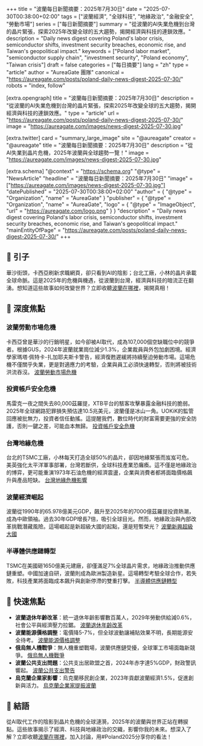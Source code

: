 +++
title = "波蘭每日新聞摘要：2025年7月30日"
date = "2025-07-30T00:38:00+02:00"
tags = ["波蘭經濟", "全球科技", "地緣政治", "金融安全", "勞動市場"]
series = ["每日新聞摘要"]
summary = "從波蘭的AI失業危機到台灣的晶片緊張，探索2025年改變全球的五大趨勢，揭開經濟與科技的連鎖效應。"
description = "Daily news digest covering Poland's labor crisis, semiconductor shifts, investment security breaches, economic rise, and Taiwan's geopolitical impact."
keywords = ["Poland labor market", "semiconductor supply chain", "investment security", "Poland economy", "Taiwan crisis"]
draft = false
categories = ["每日摘要"]
lang = "zh"
type = "article"
author = "AureaGate 團隊"
canonical = "https://aureagate.com/posts/poland-daily-news-digest-2025-07-30/"
robots = "index, follow"

[extra.opengraph]
title = "波蘭每日新聞摘要：2025年7月30日"
description = "從波蘭的AI失業危機到台灣的晶片緊張，探索2025年改變全球的五大趨勢，揭開經濟與科技的連鎖效應。"
type = "article"
url = "https://aureagate.com/posts/poland-daily-news-digest-2025-07-30/"
image = "https://aureagate.com/images/news-digest-2025-07-30.jpg"

[extra.twitter]
card = "summary_large_image"
site = "@aureagate"
creator = "@aureagate"
title = "波蘭每日新聞摘要：2025年7月30日"
description = "從AI失業到晶片危機，2025年波蘭與全球趨勢一覽！"
image = "https://aureagate.com/images/news-digest-2025-07-30.jpg"

[extra.schema]
"@context" = "https://schema.org"
"@type" = "NewsArticle"
"headline" = "波蘭每日新聞摘要：2025年7月30日"
"image" = ["https://aureagate.com/images/news-digest-2025-07-30.jpg"]
"datePublished" = "2025-07-30T00:38:00+02:00"
"author" = { "@type" = "Organization", "name" = "AureaGate" }
"publisher" = { "@type" = "Organization", "name" = "AureaGate", "logo" = { "@type" = "ImageObject", "url" = "https://aureagate.com/logo.png" } }
"description" = "Daily news digest covering Poland's labor crisis, semiconductor shifts, investment security breaches, economic rise, and Taiwan's geopolitical impact."
"mainEntityOfPage" = "https://aureagate.com/posts/poland-daily-news-digest-2025-07-30/"
+++


## 🧭 引子

華沙街頭，卡西亞刷新求職網頁，卻只看到AI的陰影；台北工廠，小林的晶片承載全球命脈。這是2025年的危機與機遇，從波蘭到台灣，經濟與科技的暗流正在翻湧。想知道這些故事如何改變世界？立即收聽<a href="https://aureagate.com/podcast/300725-news-podcast/">波蘭在哪裡</a>，揭開真相！

## 📌 深度焦點

### 波蘭勞動市場危機
卡西亞曾是華沙的行銷明星，如今卻被AI取代，成為107,000個空缺職位中的競爭者。根據GUS，2024年波蘭就業崗位減少1.3%，企業裁員與外包加劇困境。經濟學家瑪塔·佩特卡-扎加耶夫斯卡警告，經濟復甦遲緩將持續壓迫勞動市場。這場危機不僅關乎失業，更是對適應力的考驗，企業與員工必須快速轉型，否則將被技術洪流吞沒。 <a href="https://aureagate.com/posts/poland-labor-market-crisis/">波蘭勞動市場危機</a>
### 投資帳戶安全危機
馬雷克一夜之間失去80,000茲羅提，XTB平台的駭客攻擊暴露金融科技的脆弱。2025年全球網路犯罪損失預估達10.5兆美元，波蘭僅是冰山一角。UOKiK的監管回應被批無力，投資者信任動搖。這提醒我們，數位時代的財富需要更強的安全防護，否則一鍵之差，可能血本無歸。 <a href="https://aureagate.com/posts/poland-investment-security-breach/">投資帳戶安全危機</a>

### 台灣地緣危機
台北的TSMC工廠，小林每天打造全球50%的晶片，卻因地緣緊張而岌岌可危。美英強化太平洋軍事部署，台灣若斷供，全球科技產業恐癱瘓。這不僅是地緣政治的博弈，更可能重演1973年石油危機的經濟震盪，企業與消費者都將面臨價格飆升與產品短缺。 <a href="https://aureagate.com/posts/taiwan-geopolitical-crisis-impact/">台灣地緣危機影響</a>

### 波蘭經濟崛起
波蘭從1990年的65.978億美元GDP，飆升至2025年的7000億茲羅提投資熱潮，成為中歐領袖。過去30年GDP增長7倍，吸引全球目光。然而，地緣政治與內部改革挑戰潛藏風險。這場崛起是新超級大國的起點，還是短暫榮光？ <a href="https://aureagate.com/posts/poland-emerging-superpower/">波蘭新興超級大國</a>

### 半導體供應鏈轉型
TSMC在美國砸1650億美元建廠，卻僅滿足7%全球晶片需求，地緣政治推動供應鏈重塑。中國加速自研，波蘭則成為歐洲製造新星。這場轉型考驗全球合作，若失敗，科技產業將面臨成本飆升與創新停滯的雙重打擊。 <a href="https://aureagate.com/posts/semiconductor-supply-chain-shift/">半導體供應鏈轉型</a>

## 🚀 快速焦點

- **波蘭退休年齡改革**：統一退休年齡影響數百萬人，2029年勞動供給減0.6%，社會公平與經濟壓力拉鋸。 <a href="https://aureagate.com/posts/poland-retirement-age-reform/">波蘭退休年齡改革</a>
- **波蘭能源價格調整**：電價降5-7%，但全球波動讓補貼效果不明，長期能源安全待考。 <a href="https://aureagate.com/posts/poland-energy-price-turnaround/">波蘭能源價格調整</a>
- **俄烏無人機戰爭**：無人機重塑戰場，波蘭供應鏈受擾，全球軍工市場面臨新競爭。 <a href="https://aureagate.com/posts/russia-ukraine-drone-war/">俄烏無人機戰爭</a>
- **波蘭公共支出問題**：公共支出居歐盟之首，2024年赤字達5%GDP，財政警訊響起。 <a href="https://aureagate.com/posts/poland-public-spending-warning/">波蘭公共支出警告</a>
- **烏克蘭企業家影響**：烏克蘭移民創企業，2023年貢獻波蘭經濟1.5%，促進創新與活力。 <a href="https://aureagate.com/posts/ukrainian-entrepreneurs-boost-poland/">烏克蘭企業家提振波蘭</a>

## 💬 結語

從AI取代工作的陰影到晶片危機的全球漣漪，2025年的波蘭與世界正站在轉捩點。這些故事揭示了經濟、科技與地緣政治的交織，影響你我的未來。想深入了解？立即收聽<a href="https://aureagate.com/podcast/300725-news-podcast/">波蘭在哪裡</a>，加入討論，用#Poland2025分享你的看法！